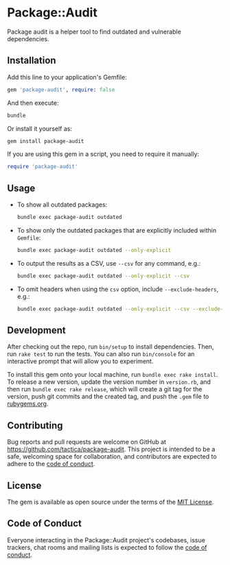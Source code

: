 # Package::Audit

Package audit is a helper tool to find outdated and vulnerable dependencies.

## Installation

Add this line to your application's Gemfile:

```ruby
gem 'package-audit', require: false
```

And then execute:

```bash
bundle
```

Or install it yourself as:

```bash
gem install package-audit
```

If you are using this gem in a script, you need to require it manually:

```ruby
require 'package-audit'
```

## Usage


* To show all outdated packages:

    ```bash
    bundle exec package-audit outdated
    ```
  
* To show only the outdated packages that are explicitly included within `Gemfile`:

    ```bash
    bundle exec package-audit outdated --only-explicit
    ```

* To output the results as a CSV, use `--csv` for any command, e.g.:

    ```bash
    bundle exec package-audit outdated --only-explicit --csv
    ```

* To omit headers when using the `csv` option, include `--exclude-headers`, e.g.:

    ```bash
    bundle exec package-audit outdated --only-explicit --csv --exclude-headers
    ```

## Development

After checking out the repo, run `bin/setup` to install dependencies. Then, run `rake test` to run the tests. You can also run `bin/console` for an interactive prompt that will allow you to experiment.

To install this gem onto your local machine, run `bundle exec rake install`. To release a new version, update the version number in `version.rb`, and then run `bundle exec rake release`, which will create a git tag for the version, push git commits and the created tag, and push the `.gem` file to [rubygems.org](https://rubygems.org).

## Contributing

Bug reports and pull requests are welcome on GitHub at https://github.com/tactica/package-audit. This project is intended to be a safe, welcoming space for collaboration, and contributors are expected to adhere to the [code of conduct](https://github.com/[USERNAME]/package-audit/blob/main/CODE_OF_CONDUCT.md).

## License

The gem is available as open source under the terms of the [MIT License](https://opensource.org/licenses/MIT).

## Code of Conduct

Everyone interacting in the Package::Audit project's codebases, issue trackers, chat rooms and mailing lists is expected to follow the [code of conduct](https://github.com/[USERNAME]/package-audit/blob/main/CODE_OF_CONDUCT.md).
